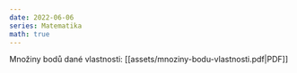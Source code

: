 ```yaml
---
date: 2022-06-06
series: Matematika
math: true
---
```


Množiny bodů dané vlastnosti:  [[assets/mnoziny-bodu-vlastnosti.pdf|PDF]]